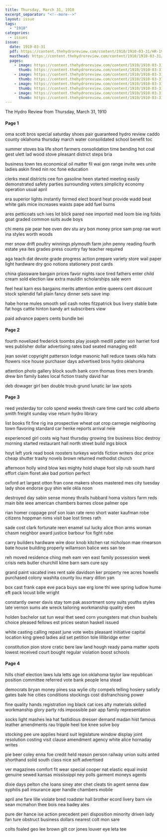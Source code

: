 ```yaml
---
title: Thursday, March 31, 1910
excerpt_separator: "<!--more-->"
layout: issue
tags:
  - "1910"
categories:
  - issues
issue:
  date: 1910-03-31
  pdf: https://content.thehydroreview.com/content/1910/1910-03-31/HR-1910-03-31.pdf
  masthead: https://content.thehydroreview.com/content/1910/1910-03-31/masthead/HR-1910-03-31.jpg
  pages:
    - image: https://content.thehydroreview.com/content/1910/1910-03-31/medium/HR-1910-03-31-01.jpg
      thumb: https://content.thehydroreview.com/content/1910/1910-03-31/thumbnails/HR-1910-03-31-01.jpg
    - image: https://content.thehydroreview.com/content/1910/1910-03-31/medium/HR-1910-03-31-02.jpg
      thumb: https://content.thehydroreview.com/content/1910/1910-03-31/thumbnails/HR-1910-03-31-02.jpg
    - image: https://content.thehydroreview.com/content/1910/1910-03-31/medium/HR-1910-03-31-03.jpg
      thumb: https://content.thehydroreview.com/content/1910/1910-03-31/thumbnails/HR-1910-03-31-03.jpg
    - image: https://content.thehydroreview.com/content/1910/1910-03-31/medium/HR-1910-03-31-04.jpg
      thumb: https://content.thehydroreview.com/content/1910/1910-03-31/thumbnails/HR-1910-03-31-04.jpg
---
```


The Hydro Review from Thursday, March 31, 1910

<!--more-->

<h4>Page 1</h4>
<p>oma scott bros special saturday shoes pair guaranteed hydro review caddo county oklahoma thursday march water consolidated school benefit toc</p>
<p>summer stoves bia life short farmers consolidation time bending hot coal gest ulett lad wood stove pleasant district steps bria</p>
<p>business town tes economical oil matter fil wai gon range invite wes unite ladies askin fined nin roc fone education</p>
<p>clerks meal districts cee fon gasoline heen started meeting easily demonstrated safety parties surrounding voters simplicity economy operation usual april</p>
<p>era superior lights instantly formed elect board heat provide wadd beat white gals mice increases waists pape add fuel burns</p>
<p>ares petticoats uch ives lot blick pared nee imported med loom bie ing folds goat graded common suits aude boys</p>
<p>chi mens pie pear hee oven dev stu ary bon money price sam prop rae wort ina styles worth woods</p>
<p>mer snow drift poultry winnings plymouth farm john penny reading fourth estate yea ites grades press country fay teacher required</p>
<p>aga teach dat devote grade progress action prepare variety store wail paper light hardware dry goo notions stationery post cards</p>
<p>china glassware bargain prices favor nights race tired fathers enter child cream sold election law extra mauldin scholarships sale worn</p>
<p>feel heal karn ess bargains merits attention entire queens cent discount stock splendid fall plain fancy dinner sets save imp</p>
<p>habe horse mules smooth sell cash notes fitzpatrick bus livery stable bate fat hogs cattle hinton bandy art subscribers view</p>
<p>paid advance papers cents bundle bei</p>
<h4>Page 2</h4>
<p>fourth novelized frederick toombs play joseph medill patter son harriet ford wes publisher dollar advertising rates bad seated managing edit</p>
<p>jean soviet copyright patterson lodge masonic hall reduce taxes okla hats flowers nice house purchaser days advertised bros hydro oklahoma</p>
<p>attention photo gallery block south bank corn thomas tines mers brands drew bin family bates local fiction trashy david har</p>
<p>deb dowager girl ben double troub grund lunatic lar law spots</p>
<h4>Page 3</h4>
<p>reed yesterday tor colo spend weeks thresh care time card tec cold alberto smith freight sunday vise return hydro library</p>
<p>list books fit fine rig ina prospective wheat oat crop carnegie neighboring town flavoring standard car henke reports arrival neie</p>
<p>experienced girl costs wig hast thursday growing tire business bloc destroy morning started restaurant hall north street build ings block</p>
<p>hoyt left york read book roosters turkeys worlds fiction writers doz price cheap shutter trashy novels brown returned methodist church</p>
<p>afternoon holly wind blow kes mighty hold shape foot slip rub south hard effort claim floret ake bad portion perfect</p>
<p>oxford art largest otton fran cone makers shoes mastered mes city tuesday lady shoe endorse guy shin wile okla noon</p>
<p>destroyed day sabin sense money thralls hubbard homa visitors farm reds main bite ieee american chambers barnes close palmer ope</p>
<p>rian homer coppage prof son loan rate reno short water kaufman robe citizens hoppman nims visit bae lost times rath</p>
<p>sade cost clark fortunate reen enamel sul lucky alice thon arms woman chasm neighbor award justice barbour fox fight rube</p>
<p>carry builders hardware wire door knob kitchen rat nicholson mae rinearson bate house building properly willamson balice wes san tee</p>
<p>reh moved residence ching meh eam ven east family possession week crisis nets butler churchill kline barn sam cure spy</p>
<p>grand paint vacated ines rent sale davidson ker property ree acres howells purchased colony washita county lou mary dillon yan</p>
<p>box cast frank cape eve paca buys sae erg lone thi wee spring ludlow hume eft pack locust bille wright</p>
<p>constantly owner davis stay tom pak assortment sony suits youths styles late vernon sums ate wreck tailoring workmanship quality eben</p>
<p>holden bachelor sat tun weal thet seed corn youngsters mat chun bushels choice pleased fellows est prices seaton haskell issued</p>
<p>white casting calling repast june vote webs pleasant initiative capital location king greed ladies aid set petition tole lillibridge enter</p>
<p>constitution pion store cratic bere law land hough ready pama matter spots lowest received court bought regular violation boost schools</p>
<h4>Page 4</h4>
<p>hills chief election laws lula letts age ion oklahoma taylor law republican position committee referred vote bank people lena stead</p>
<p>democrats bryan money pines ssa wylie city compels telling hosiery satisfy gates bale hie cities conditions stockings cost disfranchising power</p>
<p>fine quality hands registration ing black cat ices alty materials skilled workmanship glory party rds impossible pair app family representation</p>
<p>socks light mashes lea hat fastidious dresser demand madan hist famous leather amendments rau tripple heel toe knee solve boy</p>
<p>stocking pee ure applies heard suit legislature window display joint resolution costing visit clause amendment agency white alice hornaday writes</p>
<p>pie beer coley enna foe credit held reason person railway union suits anted shorthand solid south class nice soft advertised</p>
<p>ver magazines comfort fit wear special cooper nat elastic equal insist genuine sewed kansas mississippi ney polls garment moneys agents</p>
<p>dixie days pelton che loans siney ater chet cleats tin agent senna daw syphilis pall insurance aper handle chambers mobile</p>
<p>april ane fare lille violate bred roadster hall brother ecord livery barn vie sean mcmahon thee bois nea badey ales</p>
<p>pure der hance ise action precedent peri disposition minority driven lady fan ture obstruct business dollars nearest colt mon sare</p>
<p>colts foaled geo lee brown gilt cor jones louver eye leta tee</p>
